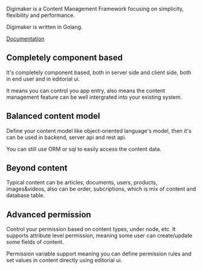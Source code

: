 

Digimaker is a Content Management Framework focusing on simplicity, flexibility and performance. 

Digimaker is written in Golang.

[Documentation](https://digimaker.org/doc)

## Completely component based
It's completely component based, both in server side and client side, both in end user and in editorial ui.

It means you can control you app entry, also means the content management feature can be well intergrated into your existing system.

## Balanced content model
Define your content model like object-oriented language's model, then it's can be used in backend, server api and rest api.

You can still use ORM or sql to easily access the content data.

## Beyond content
Typical content can be articles, documents, users, products, images&videos, also can be order, subcriptions, which is mix of content and database table. 

## Advanced permission
Control your permission based on content types, under node, etc. It supports attribute level permission, meaning some user can create/update some fields of content.

Permission variable support meaning you can define permission rules and set values in content directly using editorial ui.